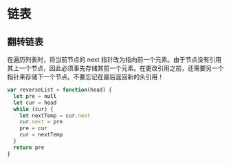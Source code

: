# 链表

## 翻转链表

在遍历列表时，将当前节点的 next 指针改为指向前一个元素。由于节点没有引用其上一个节点，因此必须事先存储其前一个元素。在更改引用之前，还需要另一个指针来存储下一个节点。不要忘记在最后返回新的头引用！

```js
var reverseList = function(head) {
  let pre = null
  let cur = head
  while (cur) {
    let nextTemp = cur.next
    cur.next = pre
    pre = cur
    cur = nextTemp
  }
  return pre
}
```
